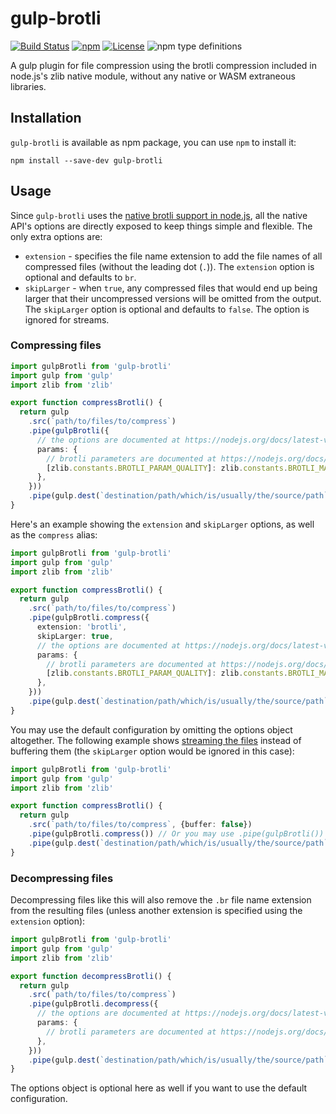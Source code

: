# gulp-brotli

[![Build Status](https://travis-ci.org/seznam/gulp-brotli.svg?branch=master)](https://travis-ci.org/seznam/gulp-brotli)
[![npm](https://img.shields.io/npm/v/gulp-brotli.svg)](https://www.npmjs.com/package/gulp-brotli)
[![License](https://img.shields.io/npm/l/gulp-brotli.svg)](LICENSE)
![npm type definitions](https://img.shields.io/npm/types/gulp-brotli.svg)

A gulp plugin for file compression using the brotli compression included in
node.js's zlib native module, without any native or WASM extraneous libraries.

## Installation

`gulp-brotli` is available as npm package, you can use `npm` to install it:

```
npm install --save-dev gulp-brotli
```

## Usage

Since `gulp-brotli` uses the
[native brotli support in node.js](https://nodejs.org/docs/latest-v10.x/api/zlib.html),
all the native API's options are directly exposed to keep things simple and
flexible. The only extra options are:

* `extension` - specifies the file name extension to add the file names of all
  compressed files (without the leading dot (`.`)). The `extension` option
  is optional and defaults to `br`.
* `skipLarger` - when `true`, any compressed files that would end up being
  larger that their uncompressed versions will be omitted from the output.
  The `skipLarger` option is optional and defaults to `false`. The option is
  ignored for streams.

### Compressing files

```typescript
import gulpBrotli from 'gulp-brotli'
import gulp from 'gulp'
import zlib from 'zlib'

export function compressBrotli() {
  return gulp
    .src(`path/to/files/to/compress`)
    .pipe(gulpBrotli({
      // the options are documented at https://nodejs.org/docs/latest-v10.x/api/zlib.html#zlib_class_brotlioptions 
      params: {
        // brotli parameters are documented at https://nodejs.org/docs/latest-v10.x/api/zlib.html#zlib_brotli_constants
        [zlib.constants.BROTLI_PARAM_QUALITY]: zlib.constants.BROTLI_MAX_QUALITY,
      },
    }))
    .pipe(gulp.dest(`destination/path/which/is/usually/the/source/path`))
}
```

Here's an example showing the `extension` and `skipLarger` options, as well as
the `compress` alias:

```typescript
import gulpBrotli from 'gulp-brotli'
import gulp from 'gulp'
import zlib from 'zlib'

export function compressBrotli() {
  return gulp
    .src(`path/to/files/to/compress`)
    .pipe(gulpBrotli.compress({
      extension: 'brotli',
      skipLarger: true,
      // the options are documented at https://nodejs.org/docs/latest-v10.x/api/zlib.html#zlib_class_brotlioptions 
      params: {
        // brotli parameters are documented at https://nodejs.org/docs/latest-v10.x/api/zlib.html#zlib_brotli_constants
        [zlib.constants.BROTLI_PARAM_QUALITY]: zlib.constants.BROTLI_MAX_QUALITY,
      },
    }))
    .pipe(gulp.dest(`destination/path/which/is/usually/the/source/path`))
}
```

You may use the default configuration by omitting the options object
altogether. The following example shows
[streaming the files](https://github.com/gulpjs/gulp/blob/master/docs/api/src.md#options)
instead of buffering them (the `skipLarger` option would be ignored in this
case):

```typescript
import gulpBrotli from 'gulp-brotli'
import gulp from 'gulp'
import zlib from 'zlib'

export function compressBrotli() {
  return gulp
    .src(`path/to/files/to/compress`, {buffer: false})
    .pipe(gulpBrotli.compress()) // Or you may use .pipe(gulpBrotli()) instead
    .pipe(gulp.dest(`destination/path/which/is/usually/the/source/path`))
}
```

### Decompressing files

Decompressing files like this will also remove the `.br` file name extension
from the resulting files (unless another extension is specified using the
`extension` option):

```typescript
import gulpBrotli from 'gulp-brotli'
import gulp from 'gulp'
import zlib from 'zlib'

export function decompressBrotli() {
  return gulp
    .src(`path/to/files/to/compress`)
    .pipe(gulpBrotli.decompress({
      // the options are documented at https://nodejs.org/docs/latest-v10.x/api/zlib.html#zlib_class_brotlioptions 
      params: {
        // brotli parameters are documented at https://nodejs.org/docs/latest-v10.x/api/zlib.html#zlib_brotli_constants
      },
    }))
    .pipe(gulp.dest(`destination/path/which/is/usually/the/source/path`))
}
```

The options object is optional here as well if you want to use the default
configuration.
